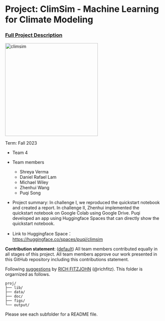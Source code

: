 # Project: ClimSim - Machine Learning for Climate Modeling


### [Full Project Description](doc/project3_desc.md)

<img src="https://leap-stc.github.io/ClimSim/_images/fig_1.png" alt="climsim" width="300"/>

Term: Fall 2023

+ Team 4
+ Team members
	+ Shreya Verma
	+ Daniel Rafael Lam
	+ Michael Wiley
	+ Zhenhui Wang
	+ Puqi Song

+ Project summary: In challenge I, we reproduced the quickstart notebook and created a report. In challenge II, Zhenhui implemented the quickstart notebook on Google Colab using Google Drive. Puqi developed an app using Huggingface Spaces that can directly show the quickstart notebook.
+ Link to Huggingface Space：https://huggingface.co/spaces/puqi/climsim
	

**Contribution statement**: ([default](doc/a_note_on_contributions.md)) All team members contributed equally in all stages of this project. All team members approve our work presented in this GitHub repository including this contributions statement. 

Following [suggestions](http://nicercode.github.io/blog/2013-04-05-projects/) by [RICH FITZJOHN](http://nicercode.github.io/about/#Team) (@richfitz). This folder is orgarnized as follows.

```
proj/
├── lib/
├── data/
├── doc/
├── figs/
└── output/
```

Please see each subfolder for a README file.
